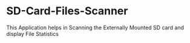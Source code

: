 # SD-Card-Files-Scanner
This Application helps in Scanning the Externally Mounted SD card and display File Statistics
